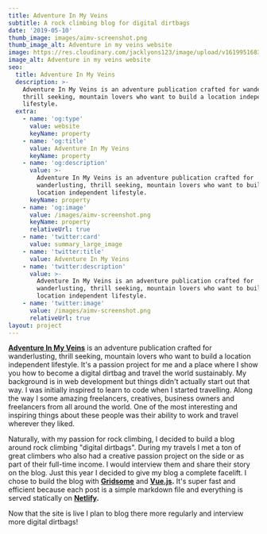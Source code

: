 ```yaml
---
title: Adventure In My Veins
subtitle: A rock climbing blog for digital dirtbags
date: '2019-05-10'
thumb_image: images/aimv-screenshot.png
thumb_image_alt: Adventure in my veins website
image: https://res.cloudinary.com/jacklyons123/image/upload/v1619951683/jacklyons.me/aimv-screenshot.png
image_alt: Adventure in my veins website
seo:
  title: Adventure In My Veins
  description: >-
    Adventure In My Veins is an adventure publication crafted for wanderlusting,
    thrill seeking, mountain lovers who want to build a location independent
    lifestyle.
  extra:
    - name: 'og:type'
      value: website
      keyName: property
    - name: 'og:title'
      value: Adventure In My Veins
      keyName: property
    - name: 'og:description'
      value: >-
        Adventure In My Veins is an adventure publication crafted for
        wanderlusting, thrill seeking, mountain lovers who want to build a
        location independent lifestyle.
      keyName: property
    - name: 'og:image'
      value: /images/aimv-screenshot.png
      keyName: property
      relativeUrl: true
    - name: 'twitter:card'
      value: summary_large_image
    - name: 'twitter:title'
      value: Adventure In My Veins
    - name: 'twitter:description'
      value: >-
        Adventure In My Veins is an adventure publication crafted for
        wanderlusting, thrill seeking, mountain lovers who want to build a
        location independent lifestyle.
    - name: 'twitter:image'
      value: /images/aimv-screenshot.png
      relativeUrl: true
layout: project
---
```

[**Adventure In My Veins**](http://www.adventureinmyveins.com) is an adventure publication crafted for wanderlusting, thrill seeking, mountain lovers who want to build a location independent lifestyle. It's a passion project for me and a place where I show you how to become a digital dirtbag and travel the world sustainably. My background is in web development but things didn't actually start out that way. I was initially inspired to learn to code when I started travelling. Along the way I some amazing freelancers, creatives, business owners and freelancers from all around the world. One of the most interesting and inspiring things about these people was their ability to work and travel wherever they liked.

Naturally, with my passion for rock climbing, I decided to build a blog around rock climbing "digital dirtbags". During my travels I met a ton of great climbers who also had a creative passion project on the side or as part of their full-time income. I would interview them and share their story on the blog. Just this year I decided to give my blog a complete facelift. I chose to build the blog with [**Gridsome**](http://gridsome.org/) and [**Vue.js**](http://vuejs.org/)**.** It's super fast and efficient because each post is a simple markdown file and everything is served statically on [**Netlify**](https://www.netlify.com/)**.**

Now that the site is live I plan to blog there more regularly and interview more digital dirtbags!
